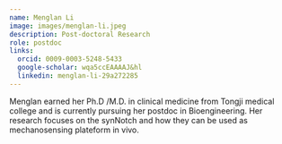 ```yaml
---
name: Menglan Li 
image: images/menglan-li.jpeg
description: Post-doctoral Research
role: postdoc
links:
  orcid: 0009-0003-5248-5433
  google-scholar: wqa5ccEAAAAJ&hl
  linkedin: menglan-li-29a272285
---
```


Menglan earned her Ph.D /M.D. in clinical medicine from Tongji medical college and is currently pursuing her postdoc in Bioengineering. Her research focuses on the synNotch and how they can be used as mechanosensing plateform in vivo.
